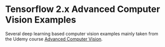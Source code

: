 # Tensorflow 2.x Advanced Computer Vision Examples

Several deep learning based computer vision examples mainly taken from the Udemy course [Advanced Computer Vision](https://www.udemy.com/course/advanced-computer-vision/learn/lecture/9346966#content).
